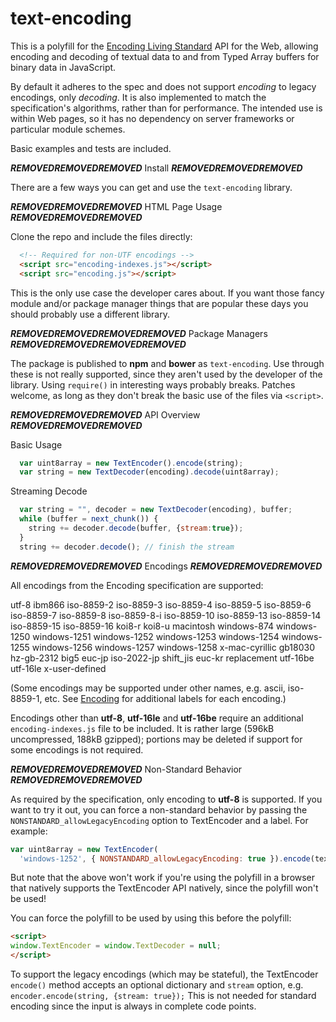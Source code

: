 text-encoding
==============

This is a polyfill for the [Encoding Living
Standard](https://encoding.spec.whatwg.org/) API for the Web, allowing
encoding and decoding of textual data to and from Typed Array buffers
for binary data in JavaScript.

By default it adheres to the spec and does not support *encoding* to
legacy encodings, only *decoding*. It is also implemented to match the
specification's algorithms, rather than for performance. The intended
use is within Web pages, so it has no dependency on server frameworks
or particular module schemes.

Basic examples and tests are included.

***REMOVED******REMOVED******REMOVED*** Install ***REMOVED******REMOVED******REMOVED***

There are a few ways you can get and use the `text-encoding` library.

***REMOVED******REMOVED******REMOVED*** HTML Page Usage ***REMOVED******REMOVED******REMOVED***

Clone the repo and include the files directly:

```html
  <!-- Required for non-UTF encodings -->
  <script src="encoding-indexes.js"></script>
  <script src="encoding.js"></script>
```

This is the only use case the developer cares about. If you want those
fancy module and/or package manager things that are popular these days
you should probably use a different library.

***REMOVED******REMOVED******REMOVED******REMOVED*** Package Managers ***REMOVED******REMOVED******REMOVED******REMOVED***

The package is published to **npm** and **bower** as `text-encoding`.
Use through these is not really supported, since they aren't used by
the developer of the library. Using `require()` in interesting ways
probably breaks. Patches welcome, as long as they don't break the
basic use of the files via `<script>`.

***REMOVED******REMOVED******REMOVED*** API Overview ***REMOVED******REMOVED******REMOVED***

Basic Usage

```js
  var uint8array = new TextEncoder().encode(string);
  var string = new TextDecoder(encoding).decode(uint8array);
```

Streaming Decode

```js
  var string = "", decoder = new TextDecoder(encoding), buffer;
  while (buffer = next_chunk()) {
    string += decoder.decode(buffer, {stream:true});
  }
  string += decoder.decode(); // finish the stream
```

***REMOVED******REMOVED******REMOVED*** Encodings ***REMOVED******REMOVED******REMOVED***

All encodings from the Encoding specification are supported:

utf-8 ibm866 iso-8859-2 iso-8859-3 iso-8859-4 iso-8859-5 iso-8859-6
iso-8859-7 iso-8859-8 iso-8859-8-i iso-8859-10 iso-8859-13 iso-8859-14
iso-8859-15 iso-8859-16 koi8-r koi8-u macintosh windows-874
windows-1250 windows-1251 windows-1252 windows-1253 windows-1254
windows-1255 windows-1256 windows-1257 windows-1258 x-mac-cyrillic
gb18030 hz-gb-2312 big5 euc-jp iso-2022-jp shift_jis euc-kr
replacement utf-16be utf-16le x-user-defined

(Some encodings may be supported under other names, e.g. ascii,
iso-8859-1, etc. See [Encoding](https://encoding.spec.whatwg.org/) for
additional labels for each encoding.)

Encodings other than **utf-8**, **utf-16le** and **utf-16be** require
an additional `encoding-indexes.js` file to be included. It is rather
large (596kB uncompressed, 188kB gzipped); portions may be deleted if
support for some encodings is not required.

***REMOVED******REMOVED******REMOVED*** Non-Standard Behavior ***REMOVED******REMOVED******REMOVED***

As required by the specification, only encoding to **utf-8** is
supported. If you want to try it out, you can force a non-standard
behavior by passing the `NONSTANDARD_allowLegacyEncoding` option to
TextEncoder and a label. For example:

```js
var uint8array = new TextEncoder(
  'windows-1252', { NONSTANDARD_allowLegacyEncoding: true }).encode(text);
```

But note that the above won't work if you're using the polyfill in a
browser that natively supports the TextEncoder API natively, since the
polyfill won't be used!

You can force the polyfill to be used by using this before the polyfill:

```html
<script>
window.TextEncoder = window.TextDecoder = null;
</script>
```

To support the legacy encodings (which may be stateful), the
TextEncoder `encode()` method accepts an optional dictionary and
`stream` option, e.g. `encoder.encode(string, {stream: true});` This
is not needed for standard encoding since the input is always in
complete code points.
